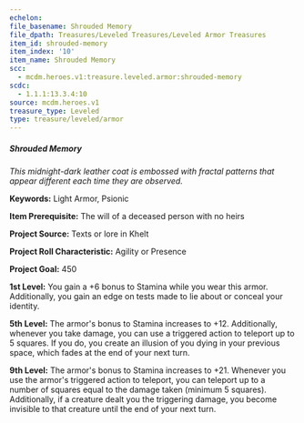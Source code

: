 ```yaml
---
echelon:
file_basename: Shrouded Memory
file_dpath: Treasures/Leveled Treasures/Leveled Armor Treasures
item_id: shrouded-memory
item_index: '10'
item_name: Shrouded Memory
scc:
  - mcdm.heroes.v1:treasure.leveled.armor:shrouded-memory
scdc:
  - 1.1.1:13.3.4:10
source: mcdm.heroes.v1
treasure_type: Leveled
type: treasure/leveled/armor
---
```


##### Shrouded Memory

*This midnight-dark leather coat is embossed with fractal patterns that appear different each time they are observed.*

**Keywords:** Light Armor, Psionic

**Item Prerequisite:** The will of a deceased person with no heirs

**Project Source:** Texts or lore in Khelt

**Project Roll Characteristic:** Agility or Presence

**Project Goal:** 450

**1st Level:** You gain a +6 bonus to Stamina while you wear this armor. Additionally, you gain an edge on tests made to lie about or conceal your identity.

**5th Level:** The armor's bonus to Stamina increases to +12. Additionally, whenever you take damage, you can use a triggered action to teleport up to 5 squares. If you do, you create an illusion of you dying in your previous space, which fades at the end of your next turn.

**9th Level:** The armor's bonus to Stamina increases to +21. Whenever you use the armor's triggered action to teleport, you can teleport up to a number of squares equal to the damage taken (minimum 5 squares). Additionally, if a creature dealt you the triggering damage, you become invisible to that creature until the end of your next turn.
